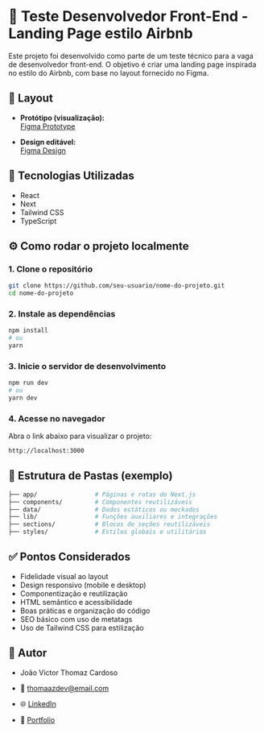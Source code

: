 # 🧪 Teste Desenvolvedor Front-End - Landing Page estilo Airbnb

Este projeto foi desenvolvido como parte de um teste técnico para a vaga de desenvolvedor front-end. O objetivo é criar uma landing page inspirada no estilo do Airbnb, com base no layout fornecido no Figma.
  
## 🎨 Layout
  
- **Protótipo (visualização):**  
  [Figma Prototype](https://www.figma.com/proto/xHRfxiN54aKCoXH2aWs6Y3/teste-front?node-id=2269-707)

- **Design editável:**  
  [Figma Design](https://www.figma.com/design/xHRfxiN54aKCoXH2aWs6Y3/teste-front?node-id=2001-3)

## 🚀 Tecnologias Utilizadas

- React
- Next
- Tailwind CSS
- TypeScript

## ⚙️ Como rodar o projeto localmente

### 1. Clone o repositório

```bash
git clone https://github.com/seu-usuario/nome-do-projeto.git
cd nome-do-projeto
```

### 2. Instale as dependências

```bash
npm install
# ou
yarn
```

### 3. Inicie o servidor de desenvolvimento

```bash
npm run dev
# ou
yarn dev
```

### 4. Acesse no navegador

Abra o link abaixo para visualizar o projeto:
```bash
http://localhost:3000
```

## 📁 Estrutura de Pastas (exemplo)

```bash
├── app/                # Páginas e rotas do Next.js
├── components/         # Componentes reutilizáveis
├── data/               # Dados estáticos ou mockados
├── lib/                # Funções auxiliares e integrações
├── sections/           # Blocos de seções reutilizáveis
├── styles/             # Estilos globais e utilitários
```

## ✅ Pontos Considerados

- Fidelidade visual ao layout
- Design responsivo (mobile e desktop)
- Componentização e reutilização
- HTML semântico e acessibilidade
- Boas práticas e organização do código
- SEO básico com uso de metatags
- Uso de Tailwind CSS para estilização

## 👤 Autor

- João Victor Thomaz Cardoso

- 📧 thomaazdev@email.com

- 🌐 [LinkedIn](https://www.linkedin.com/in/uthomaz/)

- 💼 [Portfolio](https://thomaz.vercel.app/)
